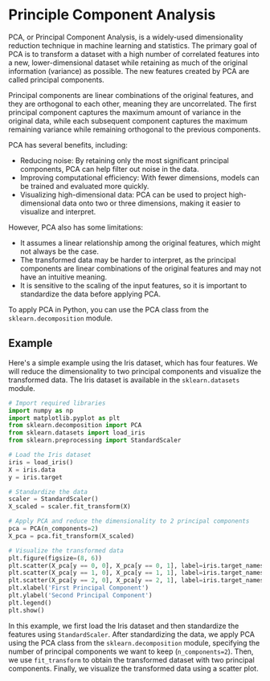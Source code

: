 # Principle Component Analysis

PCA, or Principal Component Analysis, is a widely-used dimensionality reduction technique in machine learning and statistics. The primary goal of PCA is to transform a dataset with a high number of correlated features into a new, lower-dimensional dataset while retaining as much of the original information (variance) as possible. The new features created by PCA are called principal components.

Principal components are linear combinations of the original features, and they are orthogonal to each other, meaning they are uncorrelated. The first principal component captures the maximum amount of variance in the original data, while each subsequent component captures the maximum remaining variance while remaining orthogonal to the previous components.

PCA has several benefits, including:

- Reducing noise: By retaining only the most significant principal components, PCA can help filter out noise in the data.
- Improving computational efficiency: With fewer dimensions, models can be trained and evaluated more quickly.
- Visualizing high-dimensional data: PCA can be used to project high-dimensional data onto two or three dimensions, making it easier to visualize and interpret.

However, PCA also has some limitations:

- It assumes a linear relationship among the original features, which might not always be the case.
- The transformed data may be harder to interpret, as the principal components are linear combinations of the original features and may not have an intuitive meaning.
- It is sensitive to the scaling of the input features, so it is important to standardize the data before applying PCA.

To apply PCA in Python, you can use the PCA class from the `sklearn.decomposition` module.

## Example

Here's a simple example using the Iris dataset, which has four features. We will reduce the dimensionality to two principal components and visualize the transformed data. The Iris dataset is available in the `sklearn.datasets` module.

```python
# Import required libraries
import numpy as np
import matplotlib.pyplot as plt
from sklearn.decomposition import PCA
from sklearn.datasets import load_iris
from sklearn.preprocessing import StandardScaler

# Load the Iris dataset
iris = load_iris()
X = iris.data
y = iris.target

# Standardize the data
scaler = StandardScaler()
X_scaled = scaler.fit_transform(X)

# Apply PCA and reduce the dimensionality to 2 principal components
pca = PCA(n_components=2)
X_pca = pca.fit_transform(X_scaled)

# Visualize the transformed data
plt.figure(figsize=(8, 6))
plt.scatter(X_pca[y == 0, 0], X_pca[y == 0, 1], label=iris.target_names[0])
plt.scatter(X_pca[y == 1, 0], X_pca[y == 1, 1], label=iris.target_names[1])
plt.scatter(X_pca[y == 2, 0], X_pca[y == 2, 1], label=iris.target_names[2])
plt.xlabel('First Principal Component')
plt.ylabel('Second Principal Component')
plt.legend()
plt.show()
```

In this example, we first load the Iris dataset and then standardize the features using `StandardScaler`. After standardizing the data, we apply PCA using the PCA class from the `sklearn.decomposition` module, specifying the number of principal components we want to keep (`n_components=2`). Then, we use `fit_transform` to obtain the transformed dataset with two principal components. Finally, we visualize the transformed data using a scatter plot.

